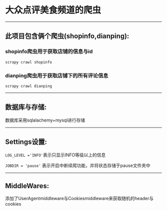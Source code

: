 # 大众点评美食频道的爬虫

---
## 此项目包含俩个爬虫(shopinfo,dianping):
### shopinfo爬虫用于获取店铺的信息与id
`scrapy crawl shopinfo`
### dianping爬虫用于获取店铺下的所有评论信息
`scrapy crawl dianping`

---
## 数据库与存储:

 数据库采用sqlalachemy+mysql进行存储

---
## Settings设置:
`LOG_LEVEL ='INFO'`表示只显示INFO等级以上的信息

`JOBDIR = 'pause'` 表示开启中断续爬功能，并将状态存储于pause文件夹中

---
## MiddleWares:
添加了UserAgentmiddleware与Cookiesmiddleware来获取随机的header与cookies